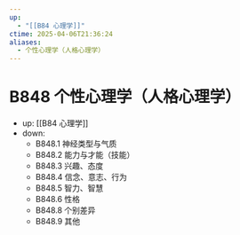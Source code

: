 ```yaml
---
up:
  - "[[B84 心理学]]"
ctime: 2025-04-06T21:36:24
aliases:
  - 个性心理学（人格心理学）
---
```


# B848 个性心理学（人格心理学）

- up: [[B84 心理学]]
- down:	
	- B848.1 神经类型与气质
	- B848.2 能力与才能（技能）
	- B848.3 兴趣、态度
	- B848.4 信念、意志、行为
	- B848.5 智力、智慧
	- B848.6 性格
	- B848.8 个别差异
	- B848.9 其他
	
